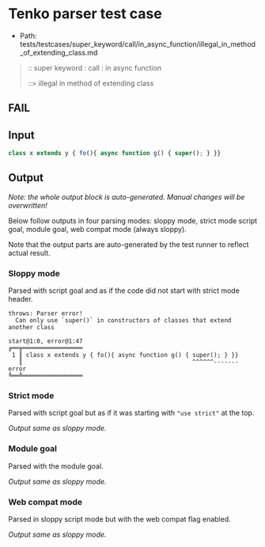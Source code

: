 # Tenko parser test case

- Path: tests/testcases/super_keyword/call/in_async_function/illegal_in_method_of_extending_class.md

> :: super keyword : call : in async function
>
> ::> illegal in method of extending class
## FAIL

## Input


`````js
class x extends y { fo(){ async function g() { super(); } }}
`````

## Output

_Note: the whole output block is auto-generated. Manual changes will be overwritten!_

Below follow outputs in four parsing modes: sloppy mode, strict mode script goal, module goal, web compat mode (always sloppy).

Note that the output parts are auto-generated by the test runner to reflect actual result.

### Sloppy mode

Parsed with script goal and as if the code did not start with strict mode header.

`````
throws: Parser error!
  Can only use `super()` in constructors of classes that extend another class

start@1:0, error@1:47
╔══╦═════════════════
 1 ║ class x extends y { fo(){ async function g() { super(); } }}
   ║                                                ^^^^^^------- error
╚══╩═════════════════

`````

### Strict mode

Parsed with script goal but as if it was starting with `"use strict"` at the top.

_Output same as sloppy mode._

### Module goal

Parsed with the module goal.

_Output same as sloppy mode._

### Web compat mode

Parsed in sloppy script mode but with the web compat flag enabled.

_Output same as sloppy mode._
